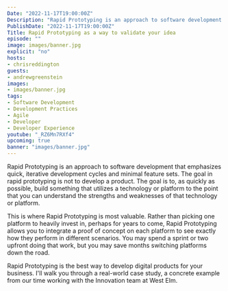 ```yaml
---
Date: "2022-11-17T19:00:00Z"
Description: "Rapid Prototyping is an approach to software development that emphasizes quick, iterative development cycles and minimal feature sets. The goal in rapid prototyping is not to develop a product. The goal is to, as quickly as possible, build something that utilizes a technology or platform to the point that you can understand the strengths and weaknesses of that technology or platform."
PublishDate: "2022-11-17T19:00:00Z"
Title: Rapid Prototyping as a way to validate your idea
episode: ""
image: images/banner.jpg
explicit: "no"
hosts:
- chrisreddington
guests:
- andrewgreenstein
images:
- images/banner.jpg
tags:
- Software Development
- Development Practices
- Agile
- Developer
- Developer Experience
youtube: "_RZ6Mn7RXf4"
upcoming: true
banner: "images/banner.jpg"
---
```

Rapid Prototyping is an approach to software development that emphasizes quick, iterative development cycles and minimal feature sets. The goal in rapid prototyping is not to develop a product. The goal is to, as quickly as possible, build something that utilizes a technology or platform to the point that you can understand the strengths and weaknesses of that technology or platform.

This is where Rapid Prototyping is most valuable. Rather than picking one platform to heavily invest in, perhaps for years to come, Rapid Prototyping allows you to integrate a proof of concept on each platform to see exactly how they perform in different scenarios. You may spend a sprint or two upfront doing that work, but you may save months switching platforms down the road.

Rapid Prototyping is the best way to develop digital products for your business. I'll walk you through a real-world case study, a concrete example from our time working with the Innovation team at West Elm.
